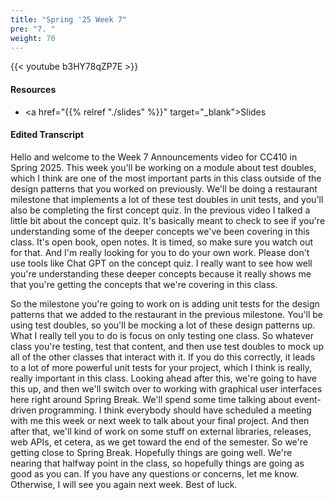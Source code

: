 ```yaml
---
title: "Spring '25 Week 7"
pre: "7. "
weight: 70
---
```


{{< youtube b3HY78qZP7E >}}

#### Resources

* <a href="{{% relref "./slides" %}}" target="_blank">Slides</a>

#### Edited Transcript

Hello and welcome to the Week 7 Announcements video for CC410 in Spring 2025. This week you'll be working on a module about test doubles, which I think are one of the most important parts in this class outside of the design patterns that you worked on previously. We'll be doing a restaurant milestone that implements a lot of these test doubles in unit tests, and you'll also be completing the first concept quiz. In the previous video I talked a little bit about the concept quiz. It's basically meant to check to see if you're understanding some of the deeper concepts we've been covering in this class. It's open book, open notes. It is timed, so make sure you watch out for that. And I'm really looking for you to do your own work. Please don't use tools like Chat GPT on the concept quiz. I really want to see how well you're understanding these deeper concepts because it really shows me that you're getting the concepts that we're covering in this class.

So the milestone you're going to work on is adding unit tests for the design patterns that we added to the restaurant in the previous milestone. You'll be using test doubles, so you'll be mocking a lot of these design patterns up. What I really tell you to do is focus on only testing one class. So whatever class you're testing, test that content, and then use test doubles to mock up all of the other classes that interact with it. If you do this correctly, it leads to a lot of more powerful unit tests for your project, which I think is really, really important in this class. Looking ahead after this, we're going to have this up, and then we'll switch over to working with graphical user interfaces here right around Spring Break. We'll spend some time talking about event-driven programming. I think everybody should have scheduled a meeting with me this week or next week to talk about your final project. And then after that, we'll kind of work on some stuff on external libraries, releases, web APIs, et cetera, as we get toward the end of the semester. So we're getting close to Spring Break. Hopefully things are going well. We're nearing that halfway point in the class, so hopefully things are going as good as you can. If you have any questions or concerns, let me know. Otherwise, I will see you again next week. Best of luck. 
